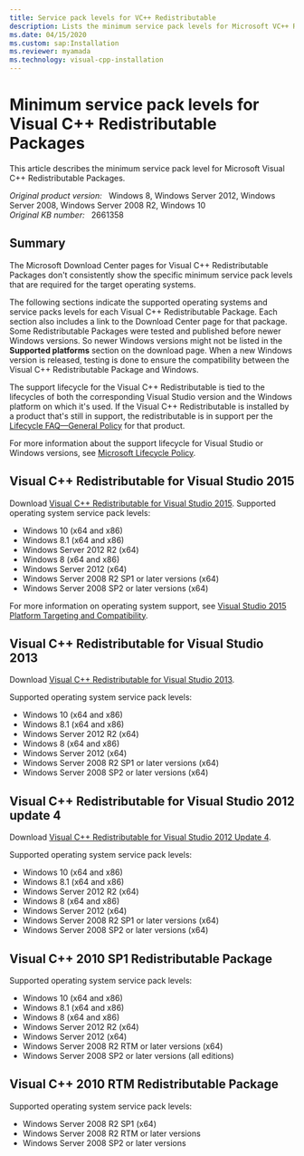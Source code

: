 ```yaml
---
title: Service pack levels for VC++ Redistributable
description: Lists the minimum service pack levels for Microsoft VC++ Redistributable Packages. These levels aren't described consistently on the related Microsoft Download Center pages.
ms.date: 04/15/2020
ms.custom: sap:Installation
ms.reviewer: myamada
ms.technology: visual-cpp-installation
---
```

# Minimum service pack levels for Visual C++ Redistributable Packages

This article describes the minimum service pack level for Microsoft Visual C++ Redistributable Packages.

_Original product version:_ &nbsp; Windows 8, Windows Server 2012, Windows Server 2008, Windows Server 2008 R2, Windows 10  
_Original KB number:_ &nbsp; 2661358

## Summary

The Microsoft Download Center pages for Visual C++ Redistributable Packages don't consistently show the specific minimum service pack levels that are required for the target operating systems.

The following sections indicate the supported operating systems and service packs levels for each Visual C++ Redistributable Package. Each section also includes a link to the Download Center page for that package. Some Redistributable Packages were tested and published before newer Windows versions. So newer Windows versions might not be listed in the **Supported platforms** section on the download page. When a new Windows version is released, testing is done to ensure the compatibility between the Visual C++ Redistributable Package and Windows.

The support lifecycle for the Visual C++ Redistributable is tied to the lifecycles of both the corresponding Visual Studio version and the Windows platform on which it's used. If the Visual C++ Redistributable is installed by a product that's still in support, the redistributable is in support per the [Lifecycle FAQ—General Policy](https://support.microsoft.com/help/17140) for that product.

For more information about the support lifecycle for Visual Studio or Windows versions, see [Microsoft Lifecycle Policy](https://support.microsoft.com/hub/4095338).

## Visual C++ Redistributable for Visual Studio 2015

Download [Visual C++ Redistributable for Visual Studio 2015](https://www.microsoft.com/download/details.aspx?id=48145).
Supported operating system service pack levels:

- Windows 10 (x64 and x86)
- Windows 8.1 (x64 and x86)
- Windows Server 2012 R2 (x64)
- Windows 8 (x64 and x86)
- Windows Server 2012 (x64)
- Windows Server 2008 R2 SP1 or later versions (x64)
- Windows Server 2008 SP2 or later versions (x64)

For more information on operating system support, see [Visual Studio 2015 Platform Targeting and Compatibility](/visualstudio/productinfo/vs2015-compatibility-vs).

## Visual C++ Redistributable for Visual Studio 2013

Download [Visual C++ Redistributable for Visual Studio 2013](https://www.microsoft.com/download/details.aspx?id=40784).

Supported operating system service pack levels:

- Windows 10 (x64 and x86)
- Windows 8.1 (x64 and x86)
- Windows Server 2012 R2 (x64)
- Windows 8 (x64 and x86)
- Windows Server 2012 (x64)
- Windows Server 2008 R2 SP1 or later versions (x64)
- Windows Server 2008 SP2 or later versions (x64)

## Visual C++ Redistributable for Visual Studio 2012 update 4

Download [Visual C++ Redistributable for Visual Studio 2012 Update 4](https://www.microsoft.com/download/details.aspx?id=30679).

Supported operating system service pack levels:

- Windows 10 (x64 and x86)
- Windows 8.1 (x64 and x86)
- Windows Server 2012 R2 (x64)
- Windows 8 (x64 and x86)
- Windows Server 2012 (x64)
- Windows Server 2008 R2 SP1 or later versions (x64)
- Windows Server 2008 SP2 or later versions (x64)

## Visual C++ 2010 SP1 Redistributable Package

Supported operating system service pack levels:

- Windows 10 (x64 and x86)
- Windows 8.1 (x64 and x86)
- Windows 8 (x64 and x86)
- Windows Server 2012 R2 (x64)
- Windows Server 2012 (x64)
- Windows Server 2008 R2 RTM or later versions (x64)
- Windows Server 2008 SP2 or later versions (all editions)

## Visual C++ 2010 RTM Redistributable Package

Supported operating system service pack levels:

- Windows Server 2008 R2 SP1 (x64)
- Windows Server 2008 R2 RTM or later versions
- Windows Server 2008 SP2 or later versions
